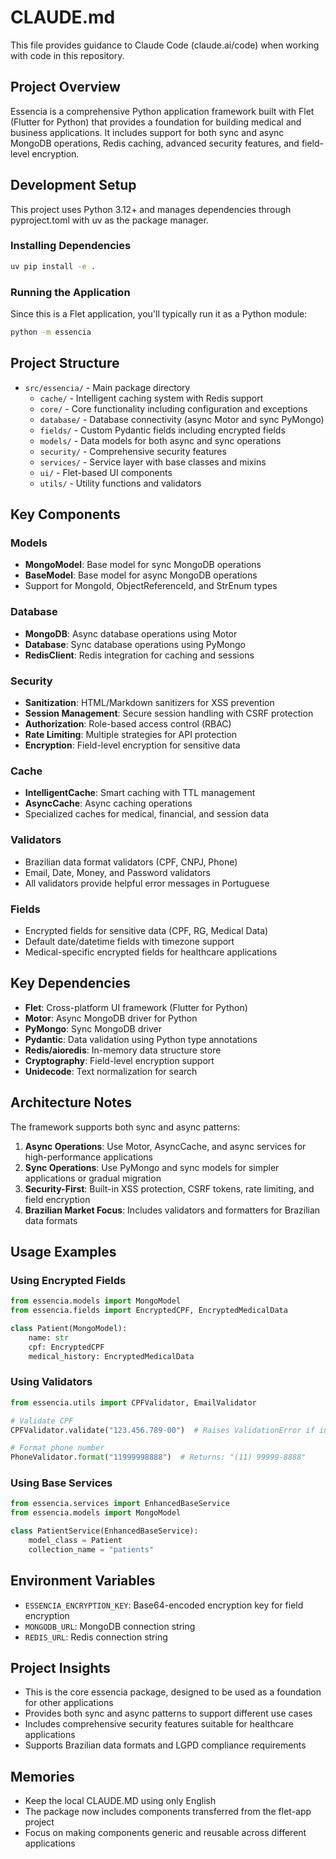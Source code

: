 # CLAUDE.md

This file provides guidance to Claude Code (claude.ai/code) when working with code in this repository.

## Project Overview

Essencia is a comprehensive Python application framework built with Flet (Flutter for Python) that provides a foundation for building medical and business applications. It includes support for both sync and async MongoDB operations, Redis caching, advanced security features, and field-level encryption.

## Development Setup

This project uses Python 3.12+ and manages dependencies through pyproject.toml with uv as the package manager.

### Installing Dependencies

```bash
uv pip install -e .
```

### Running the Application

Since this is a Flet application, you'll typically run it as a Python module:

```bash
python -m essencia
```

## Project Structure

- `src/essencia/` - Main package directory
  - `cache/` - Intelligent caching system with Redis support
  - `core/` - Core functionality including configuration and exceptions
  - `database/` - Database connectivity (async Motor and sync PyMongo)
  - `fields/` - Custom Pydantic fields including encrypted fields
  - `models/` - Data models for both async and sync operations
  - `security/` - Comprehensive security features
  - `services/` - Service layer with base classes and mixins
  - `ui/` - Flet-based UI components
  - `utils/` - Utility functions and validators

## Key Components

### Models
- **MongoModel**: Base model for sync MongoDB operations
- **BaseModel**: Base model for async MongoDB operations
- Support for MongoId, ObjectReferenceId, and StrEnum types

### Database
- **MongoDB**: Async database operations using Motor
- **Database**: Sync database operations using PyMongo
- **RedisClient**: Redis integration for caching and sessions

### Security
- **Sanitization**: HTML/Markdown sanitizers for XSS prevention
- **Session Management**: Secure session handling with CSRF protection
- **Authorization**: Role-based access control (RBAC)
- **Rate Limiting**: Multiple strategies for API protection
- **Encryption**: Field-level encryption for sensitive data

### Cache
- **IntelligentCache**: Smart caching with TTL management
- **AsyncCache**: Async caching operations
- Specialized caches for medical, financial, and session data

### Validators
- Brazilian data format validators (CPF, CNPJ, Phone)
- Email, Date, Money, and Password validators
- All validators provide helpful error messages in Portuguese

### Fields
- Encrypted fields for sensitive data (CPF, RG, Medical Data)
- Default date/datetime fields with timezone support
- Medical-specific encrypted fields for healthcare applications

## Key Dependencies

- **Flet**: Cross-platform UI framework (Flutter for Python)
- **Motor**: Async MongoDB driver for Python
- **PyMongo**: Sync MongoDB driver
- **Pydantic**: Data validation using Python type annotations
- **Redis/aioredis**: In-memory data structure store
- **Cryptography**: Field-level encryption support
- **Unidecode**: Text normalization for search

## Architecture Notes

The framework supports both sync and async patterns:

1. **Async Operations**: Use Motor, AsyncCache, and async services for high-performance applications
2. **Sync Operations**: Use PyMongo and sync models for simpler applications or gradual migration
3. **Security-First**: Built-in XSS protection, CSRF tokens, rate limiting, and field encryption
4. **Brazilian Market Focus**: Includes validators and formatters for Brazilian data formats

## Usage Examples

### Using Encrypted Fields
```python
from essencia.models import MongoModel
from essencia.fields import EncryptedCPF, EncryptedMedicalData

class Patient(MongoModel):
    name: str
    cpf: EncryptedCPF
    medical_history: EncryptedMedicalData
```

### Using Validators
```python
from essencia.utils import CPFValidator, EmailValidator

# Validate CPF
CPFValidator.validate("123.456.789-00")  # Raises ValidationError if invalid

# Format phone number
PhoneValidator.format("11999998888")  # Returns: "(11) 99999-8888"
```

### Using Base Services
```python
from essencia.services import EnhancedBaseService
from essencia.models import MongoModel

class PatientService(EnhancedBaseService):
    model_class = Patient
    collection_name = "patients"
```

## Environment Variables

- `ESSENCIA_ENCRYPTION_KEY`: Base64-encoded encryption key for field encryption
- `MONGODB_URL`: MongoDB connection string
- `REDIS_URL`: Redis connection string

## Project Insights

- This is the core essencia package, designed to be used as a foundation for other applications
- Provides both sync and async patterns to support different use cases
- Includes comprehensive security features suitable for healthcare applications
- Supports Brazilian data formats and LGPD compliance requirements

## Memories

- Keep the local CLAUDE.MD using only English
- The package now includes components transferred from the flet-app project
- Focus on making components generic and reusable across different applications